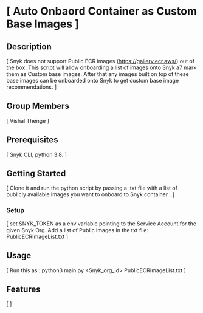 # \[ Auto Onbaord Container as Custom Base Images \]

## Description
\[ Snyk does not support Public ECR images (https://gallery.ecr.aws/) out of the box. 
This script will allow onboarding a list of images onto Snyk a7 mark them as Custom base images. After that any images built on top of these base images can be onboarded onto Snyk to get custom base image recommendations. \]

## Group Members
\[ Vishal Thenge \]

## Prerequisites
\[ Snyk CLI, python 3.8. \]

## Getting Started
\[ Clone it and run the python script by passing a .txt file with a list of publicly available images you want to onboard to Snyk container . \]

### Setup
\[ set SNYK_TOKEN as a env variable pointing to the Service Account for the given Snyk Org.
Add a list of Public Images in the txt file: PublicECRImageList.txt \]

## Usage
\[ Run this as : python3 main.py <Snyk_org_id> PublicECRImageList.txt
 \]

## Features
\[  \]
